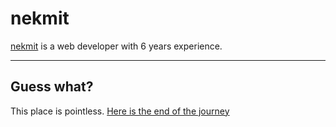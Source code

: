 # nekmit

[nekmit](https://twitter.com/nekmithatesyou) is a web developer with 6 years experience.

***

## Guess what?

This place is pointless. [Here is the end of the journey](http://tilde.town/~null/)
